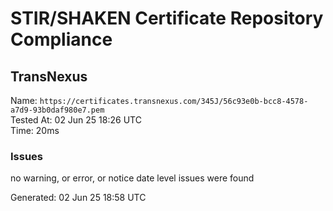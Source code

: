 # STIR/SHAKEN Certificate Repository Compliance

## TransNexus

Name: `https://certificates.transnexus.com/345J/56c93e0b-bcc8-4578-a7d9-93b0daf980e7.pem`\
Tested At: 02 Jun 25 18:26 UTC\
Time: 20ms

### Issues

no warning, or error, or notice date level issues were found

Generated: 02 Jun 25 18:58 UTC